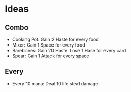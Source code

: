 # Ideas

## Combo

- Cooking Pot: Gain 2 Haste for every food
- Mixer: Gain 1 Space for every food
- Barebones: Gain 20 Haste. Lose 1 Hase for every card
- Spear: Gain 1 Attack for every space

## Every

- Every 10 mana: Deal 10 life steal damage
